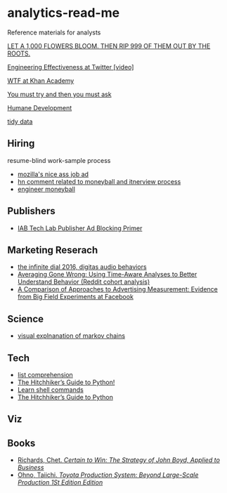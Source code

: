 # analytics-read-me

Reference materials for analysts

[LET A 1,000 FLOWERS BLOOM. THEN RIP 999 OF THEM OUT BY THE ROOTS.](http://www.gigamonkeys.com/flowers/)

[Engineering Effectiveness at Twitter [video]](https://www.youtube.com/watch?v=8IyXcLFO9ns&feature=youtu.be)

[WTF at Khan Academy](https://medium.com/@mroth/wtf-just-happened-at-khan-academy-a840612930b#.lluagk8rt)

[You must try and then you must ask](https://blogs.akamai.com/2013/10/you-must-try-and-then-you-must-ask.html)

[Humane Development](https://ernie.io/2014/12/17/humane-development/)

[tidy data](https://www.jstatsoft.org/article/view/v059i10)

## Hiring

resume-blind work-sample process

- [mozilla's nice ass job ad](https://medium.com/come-in-we-re-hiring/mozilla-s-nearly-flawless-job-ad-and-why-5b11b3e0489#.o1msxs1t8)
- [hn comment related to moneyball and itnerview process](https://news.ycombinator.com/item?id=7260087)
- [engineer moneyball](http://danluu.com/programmer-moneyball/)

## Publishers

- [IAB Tech Lab Publisher Ad Blocking Primer](http://www.iab.com/wp-content/uploads/2016/03/IABTechLab_Publisher_AdBlocking_Primer.pdf)

## Marketing Reserach

- [the infinite dial 2016, digitas audio behaviors](http://www.edisonresearch.com/the-infinite-dial-2016/)
- [Averaging Gone Wrong: Using Time-Aware Analyses to Better Understand Behavior (Reddit cohort analysis)](http://arxiv.org/pdf/1603.07025v1.pdf)
- [A Comparison of Approaches to Advertising Measurement: Evidence from Big Field Experiments at Facebook](http://www.kellogg.northwestern.edu/faculty/gordon_b/files/kellogg_fb_whitepaper.pdf)

## Science

- [visual explnanation of markov chains](http://setosa.io/blog/2014/07/26/markov-chains/)

## Tech

- [list comprehension](https://gist.github.com/bearfrieze/a746c6f12d8bada03589)
- [The Hitchhiker’s Guide to Python!](http://docs.python-guide.org/en/latest/)
- [Learn shell commands](http://linuxcommand.org/)
- [The Hitchhiker’s Guide to Python](http://docs.python-guide.org/en/latest/)

## Viz

## Books

- [Richards, Chet. *Certain to Win: The Strategy of John Boyd, Applied to Business*](http://www.amazon.com/Certain-Win-Strategy-Applied-Business/dp/1413453767/)
- [Ohno, Taiichi. *Toyota Production System: Beyond Large-Scale Production 1St Edition Edition*](http://www.amazon.com/Toyota-Production-System-Beyond-Large-Scale/dp/0915299143/)

